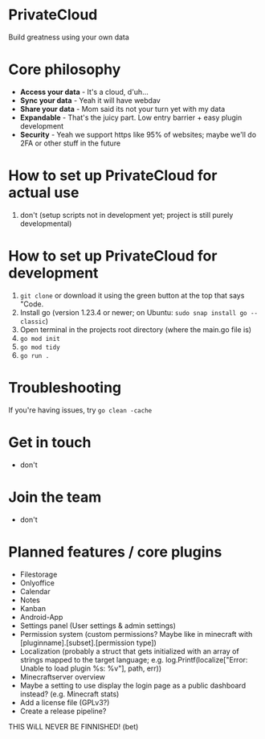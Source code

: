 # PrivateCloud
Build greatness using your own data

# Core philosophy
- **Access your data** - It's a cloud, d'uh...
- **Sync your data** - Yeah it will have webdav
- **Share your data** - Mom said its not your turn yet with my data
- **Expandable** - That's the juicy part. Low entry barrier + easy plugin development
- **Security** - Yeah we support https like 95% of websites; maybe we'll do 2FA or other stuff in the future

# How to set up PrivateCloud for actual use
1. don't (setup scripts not in development yet; project is still purely developmental)

# How to set up PrivateCloud for development
1. `git clone` or download it using the green button at the top that says "Code.
2. Install go (version 1.23.4 or newer; on Ubuntu: `sudo snap install go --classic`)
3. Open terminal in the projects root directory (where the main.go file is)
4. ```go mod init```
4. ```go mod tidy```
5. ```go run .```

# Troubleshooting
If you're having issues, try `go clean -cache`

# Get in touch
- don't

# Join the team
- don't

# Planned features / core plugins
- Filestorage
- Onlyoffice
- Calendar
- Notes
- Kanban
- Android-App
- Settings panel (User settings & admin settings)
- Permission system (custom permissions? Maybe like in minecraft with \[pluginname].[subset\].\[permission type\])
- Localization (probably a struct that gets initialized with an array of strings mapped to the target language; e.g. log.Printf(localize["Error: Unable to load plugin %s: %v"], path, err))
- Minecraftserver overview
- Maybe a setting to use display the login page as a public dashboard instead? (e.g. Minecraft stats)
- Add a license file (GPLv3?)
- Create a release pipeline?

THIS WiLL NEVER BE FINNISHED! (bet)
